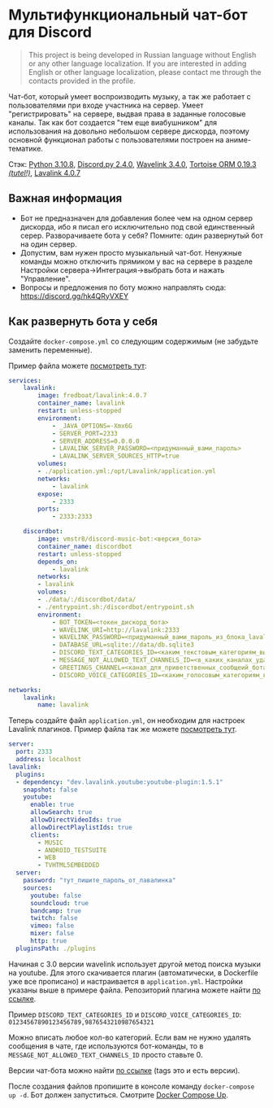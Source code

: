 # Мультифункциональный чат-бот для Discord

> This project is being developed in Russian language without English or any other language localization. If you are interested in adding English or other language localization, please contact me through the contacts provided in the profile.

Чат-бот, который умеет воспроизводить музыку, а так же работает с пользователями при входе участника на сервер. Умеет "регистрировать" на сервере, выдвая права в заданные голосовые каналы. Так как бот создается "тем еще виабушником" для использования на довольно небольшом сервере дискорда, поэтому основной функционал работы с пользователями построен на аниме-тематике.

Стэк: [Python 3.10.8](https://www.python.org/doc/), [Discord.py 2.4.0](https://discordpy.readthedocs.io/en/stable/), [Wavelink 3.4.0](https://wavelink.dev/en/latest/), [Tortoise ORM 0.19.3](https://tortoise.github.io/index.html) [*(tutel!)*](https://youtu.be/oxzEdm29JLw), [Lavalink 4.0.7](https://github.com/lavalink-devs/Lavalink)

## Важная информация
* Бот не предназначен для добавления более чем на одном сервер дискорда, ибо я писал его исключительно под свой единственный серер. Разворачиваете бота у себя? Помните: один развернутый бот на один сервер.
* Допустим, вам нужен просто музыкальный чат-бот. Ненужные команды можно отключить прямиком у вас на сервере в разделе Настройки сервера->Интеграция->выбрать бота и нажать "Управление". 
* Вопросы и предложения по боту можно направлять сюда: https://discord.gg/hk4QRyVXEY

## Как развернуть бота у себя
Создайте `docker-compose.yml` со следующим содержимым (не забудьте заменить переменные).

Пример файла можете [посмотреть тут](./docker-compose_example.yml):
```yaml
services:
    lavalink:
        image: fredboat/lavalink:4.0.7
        container_name: lavalink
        restart: unless-stopped
        environment:
            - _JAVA_OPTIONS=-Xmx6G
            - SERVER_PORT=2333
            - SERVER_ADDRESS=0.0.0.0
            - LAVALINK_SERVER_PASSWORD=<придуманный_вами_пароль>
            - LAVALINK_SERVER_SOURCES_HTTP=true
        volumes:
        - ./application.yml:/opt/Lavalink/application.yml
        networks:
            - lavalink
        expose:
            - 2333
        ports:
            - 2333:2333

    discordbot:
        image: vmstr8/discord-music-bot:<версия_бота>
        container_name: discordbot
        restart: unless-stopped
        depends_on:
            - lavalink
        networks:
        - lavalink
        volumes:
        - ./data/:/discordbot/data/
        - ./entrypoint.sh:/discordbot/entrypoint.sh
        environment:
            - BOT_TOKEN=<токен_дискорд_бота>
            - WAVELINK_URI=http://lavalink:2333
            - WAVELINK_PASSWORD=<придуманный_вами_пароль_из_блока_lavalink>
            - DATABASE_URL=sqlite://data/db.sqlite3
            - DISCORD_TEXT_CATEGORIES_ID=<каким_текстовым_категориям_выдавать_разрешение_через_запятую>
            - MESSAGE_NOT_ALLOWED_TEXT_CHANNELS_ID=<в_каких_каналах_удалять_собщения_пользователей>
            - GREETINGS_CHANNEL=<канал_для_приветственных_сообщеий_бота>
            - DISCORD_VOICE_CATEGORIES_ID=<каким_голосовым_категориям_выдавать_разрешение_через_запятую>

networks:
    lavalink:
        name: lavalink
```

Теперь создайте файл `application.yml`, он необходим для настроек Lavalink плагинов. Пример файла так же можете [посмотреть тут](./application_example.yml).
```yaml
server:
  port: 2333
  address: localhost
lavalink:
  plugins:
  - dependency: "dev.lavalink.youtube:youtube-plugin:1.5.1"
    snapshot: false 
    youtube:
      enable: true
      allowSearch: true
      allowDirectVideoIds: true
      allowDirectPlaylistIds: true
      clients:
        - MUSIC
        - ANDROID_TESTSUITE
        - WEB
        - TVHTML5EMBEDDED
  server:
    password: "тут_пишите_пароль_от_лавалинка"
    sources:
      youtube: false
      soundcloud: true
      bandcamp: true
      twitch: false
      vimeo: false
      mixer: false
      http: true
  pluginsPath: ./plugins

```
Начиная с 3.0 версии wavelink использует другой метод поиска музыки на youtube. Для этого скачивается плагин (автоматически, в Dockerfile уже все прописано) и настраивается в `application.yml`. Настройки указаны выше в примере файла. Репозиторий плагина можете найти [по ссылке](https://github.com/lavalink-devs/youtube-source).

Пример `DISCORD_TEXT_CATEGORIES_ID` и `DISCORD_VOICE_CATEGORIES_ID`: `01234567890123456789,9876543210987654321`

Можно вписать любое кол-во категорий. Если вам не нужно удалять сообщения в чате, где используются бот-команды, то в `MESSAGE_NOT_ALLOWED_TEXT_CHANNELS_ID` просто ставьте 0.

Версии чат-бота можно найти [по ссылке](https://hub.docker.com/repository/docker/vmstr8/discord-music-bot/general) (tags это и есть версии).

После создания файлов пропишите в консоле команду `docker-compose up -d`. Бот должен запуститься. Смотрите [Docker Compose Up](https://github.com/lavalink-devs/Lavalink#:~:text=d.%20See-,Docker%20Compose%20Up,-If%20your%20bot).